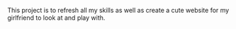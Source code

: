 This project is to refresh all my skills as well as create a cute website for my girlfriend to look at and play with.
